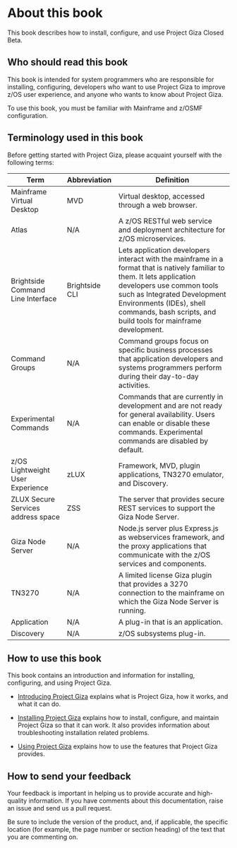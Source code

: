 # About this book
This book describes how to install, configure, and use Project Giza Closed Beta.  

## Who should read this book
This book is intended for system programmers who are responsible for installing, configuring, developers who want to use Project Giza to improve z/OS user experience, and anyone who wants to know about Project Giza.

To use this book, you must be familiar with Mainframe and z/OSMF configuration.

## Terminology used in this book
Before getting started with Project Giza, please acquaint yourself with the following terms:

|Term|Abbreviation|Definition|
|--------|-----------|-------------|
|Mainframe Virtual Desktop|MVD|Virtual desktop, accessed through a web browser.|
|Atlas|N/A|A z/OS RESTful web service and deployment architecture for z/OS microservices.|
|Brightside Command Line Interface|Brightside CLI|Lets application developers interact with the mainframe in a format that is natively familiar to them.  It lets application developers use common tools such as Integrated Development Environments (IDEs), shell commands, bash scripts, and build tools for mainframe development.|
|Command Groups|N/A|Command groups focus on specific business processes that application developers and systems programmers perform during their day-to-day activities. |
|Experimental Commands|N/A|Commands that are currently in development and are not ready for general availability. Users can enable or disable these commands. Experimental commands are disabled by default.|
|z/OS Lightweight User Experience|zLUX|Framework, MVD, plugin applications, TN3270 emulator, and Discovery.|
|ZLUX Secure Services address space|ZSS|The server that provides secure REST services to support the Giza Node Server.|
|Giza Node Server|N/A|Node.js server plus Express.js as webservices framework, and the proxy applications that communicate with the z/OS services and components.|
|TN3270|N/A|A limited license Giza plugin that provides a 3270 connection to the mainframe on which the Giza Node Server is running.|
|Application|N/A|A plug-in that is an application.|
|Discovery|N/A|z/OS subsystems plug-in.|

## How to use this book
This book contains an introduction and information for installing, configuring, and using Project Giza.

- [Introducing Project Giza](introduction.md) explains what is Project Giza, how it works, and what it can do.

- [Installing Project Giza](installandconfig.md) explains how to install, configure, and maintain Project Giza so that it can work. It also provides information about troubleshooting installation related problems.

- [Using Project Giza](using.md) explains how to use the features that Project Giza provides.

## How to send your feedback
Your feedback is important in helping us to provide accurate and high-quality information. If you have comments about this documentation, raise an issue and send us a pull request.

Be sure to include the version of the product, and, if applicable, the specific location (for example, the page number or section heading) of the text that you are commenting on.
